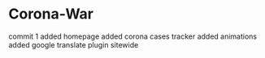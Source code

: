 # Corona-War
commit 1 
added homepage
added corona cases tracker
added animations
added google translate plugin sitewide
